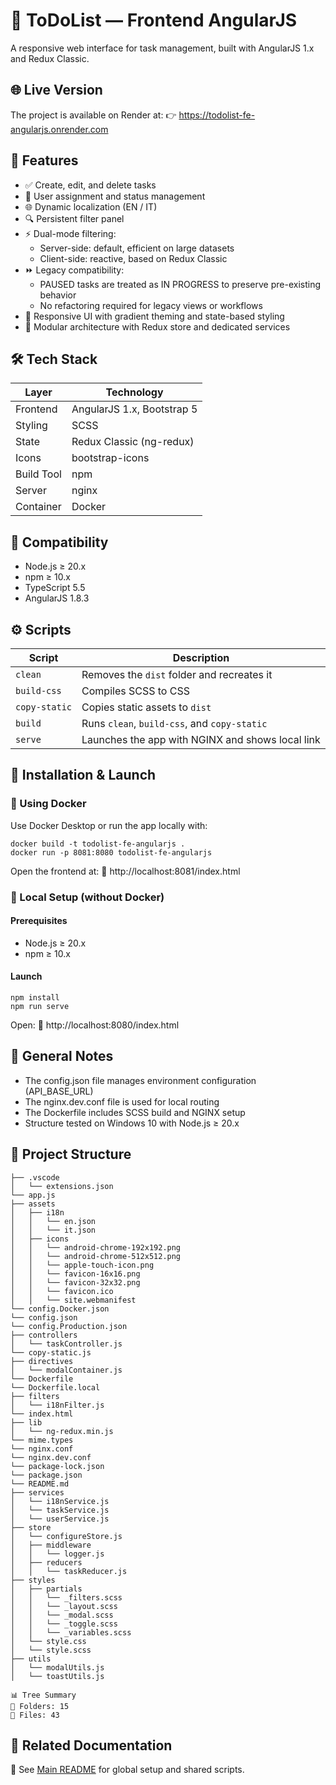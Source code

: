 # 🧾 ToDoList — Frontend AngularJS

A responsive web interface for task management, built with AngularJS 1.x and Redux Classic.

## 🌐 Live Version

The project is available on Render at: 👉 https://todolist-fe-angularjs.onrender.com

## 🧩 Features

- ✅ Create, edit, and delete tasks
- 👥 User assignment and status management
- 🌐 Dynamic localization (EN / IT)
- 🔍 Persistent filter panel
- ⚡ Dual-mode filtering:
  - Server-side: default, efficient on large datasets
  - Client-side: reactive, based on Redux Classic
- ⏩ Legacy compatibility:
  - PAUSED tasks are treated as IN PROGRESS to preserve pre-existing behavior
  - No refactoring required for legacy views or workflows
- 🎨 Responsive UI with gradient theming and state-based styling
- 🧠 Modular architecture with Redux store and dedicated services

## 🛠 Tech Stack

| Layer      | Technology                 |
| ---------- | -------------------------- |
| Frontend   | AngularJS 1.x, Bootstrap 5 |
| Styling    | SCSS                       |
| State      | Redux Classic (ng-redux)   |
| Icons      | bootstrap-icons            |
| Build Tool | npm                        |
| Server     | nginx                      |
| Container  | Docker                     |

## 🧪 Compatibility

- Node.js ≥ 20.x
- npm ≥ 10.x
- TypeScript 5.5
- AngularJS 1.8.3

## ⚙️ Scripts

| Script        | Description                                      |
| ------------- | ------------------------------------------------ |
| `clean`       | Removes the `dist` folder and recreates it       |
| `build-css`   | Compiles SCSS to CSS                             |
| `copy-static` | Copies static assets to `dist`                   |
| `build`       | Runs `clean`, `build-css`, and `copy-static`     |
| `serve`       | Launches the app with NGINX and shows local link |

<a name="installation-and-launch"></a>

## 🚀 Installation & Launch

### 🐳 Using Docker

Use Docker Desktop or run the app locally with:

```
docker build -t todolist-fe-angularjs .
docker run -p 8081:8080 todolist-fe-angularjs
```

Open the frontend at: 📍 http://localhost:8081/index.html

### 🧪 Local Setup (without Docker)

#### Prerequisites

- Node.js ≥ 20.x
- npm ≥ 10.x

#### Launch

```
npm install
npm run serve
```

Open: 📍 http://localhost:8080/index.html

## 🧾 General Notes

- The config.json file manages environment configuration (API_BASE_URL)
- The nginx.dev.conf file is used for local routing
- The Dockerfile includes SCSS build and NGINX setup
- Structure tested on Windows 10 with Node.js ≥ 20.x

## 📁 Project Structure

```
├── .vscode
│   └── extensions.json
└── app.js
├── assets
│   ├── i18n
│   │   └── en.json
│   │   └── it.json
│   ├── icons
│   │   └── android-chrome-192x192.png
│   │   └── android-chrome-512x512.png
│   │   └── apple-touch-icon.png
│   │   └── favicon-16x16.png
│   │   └── favicon-32x32.png
│   │   └── favicon.ico
│   │   └── site.webmanifest
└── config.Docker.json
└── config.json
└── config.Production.json
├── controllers
│   └── taskController.js
└── copy-static.js
├── directives
│   └── modalContainer.js
└── Dockerfile
└── Dockerfile.local
├── filters
│   └── i18nFilter.js
└── index.html
├── lib
│   └── ng-redux.min.js
└── mime.types
└── nginx.conf
└── nginx.dev.conf
└── package-lock.json
└── package.json
└── README.md
├── services
│   └── i18nService.js
│   └── taskService.js
│   └── userService.js
├── store
│   └── configureStore.js
│   ├── middleware
│   │   └── logger.js
│   ├── reducers
│   │   └── taskReducer.js
├── styles
│   ├── partials
│   │   └── _filters.scss
│   │   └── _layout.scss
│   │   └── _modal.scss
│   │   └── _toggle.scss
│   │   └── _variables.scss
│   └── style.css
│   └── style.scss
├── utils
│   └── modalUtils.js
│   └── toastUtils.js

📊 Tree Summary
📁 Folders: 15
📄 Files: 43
```

## 🔗 Related Documentation

📖 See [Main README](../README.md) for global setup and shared scripts.
